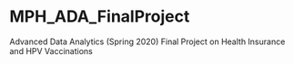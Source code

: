 # MPH_ADA_FinalProject
Advanced Data Analytics (Spring 2020) Final Project on Health Insurance and HPV Vaccinations

